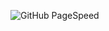 ![GitHub PageSpeed](https://api.speedbadge.io/v1?url=tien.github.io&showStratLabel=true&strat=desktop)
